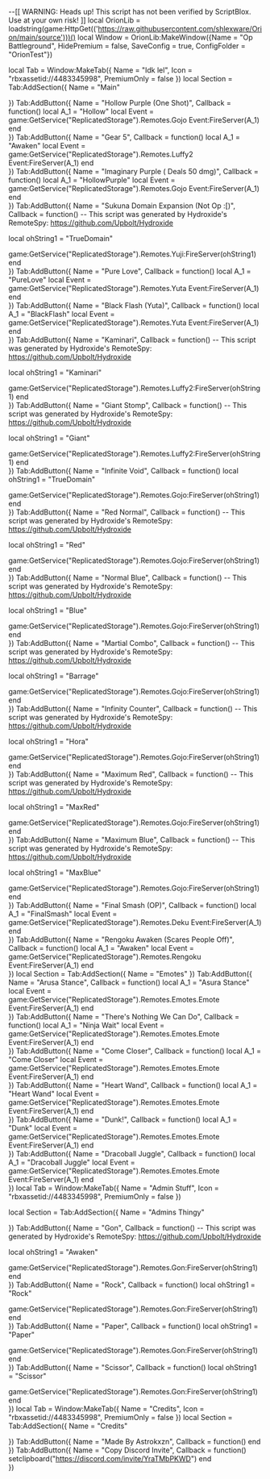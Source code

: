 --[[
	WARNING: Heads up! This script has not been verified by ScriptBlox. Use at your own risk!
]]
local OrionLib = loadstring(game:HttpGet(('https://raw.githubusercontent.com/shlexware/Orion/main/source')))()
local Window = OrionLib:MakeWindow({Name = "Op Battleground", HidePremium = false, SaveConfig = true, ConfigFolder = "OrionTest"})

local Tab = Window:MakeTab({
 Name = "Idk lel",
 Icon = "rbxassetid://4483345998",
 PremiumOnly = false
})
local Section = Tab:AddSection({
 Name = "Main"

})
Tab:AddButton({
 Name = "Hollow Purple (One Shot)",
 Callback = function()
  local A_1 = "Hollow"
local Event = game:GetService("ReplicatedStorage").Remotes.Gojo
Event:FireServer(A_1)
   end    
})
Tab:AddButton({
 Name = "Gear 5",
 Callback = function()
  local A_1 = "Awaken"
local Event = game:GetService("ReplicatedStorage").Remotes.Luffy2
Event:FireServer(A_1)
   end    
})
Tab:AddButton({
 Name = "Imaginary Purple ( Deals 50 dmg)",
 Callback = function()
     local A_1 = "HollowPurple"
local Event = game:GetService("ReplicatedStorage").Remotes.Gojo
Event:FireServer(A_1)
   end    
})
Tab:AddButton({
 Name = "Sukuna Domain Expansion (Not Op :[)",
 Callback = function()
     -- This script was generated by Hydroxide's RemoteSpy: https://github.com/Upbolt/Hydroxide

local ohString1 = "TrueDomain"

game:GetService("ReplicatedStorage").Remotes.Yuji:FireServer(ohString1)
   end    
})
Tab:AddButton({
 Name = "Pure Love",
 Callback = function()
      local A_1 = "PureLove"
local Event = game:GetService("ReplicatedStorage").Remotes.Yuta
Event:FireServer(A_1)
   end    
})
Tab:AddButton({
 Name = "Black Flash (Yuta)",
 Callback = function()
     local A_1 = "BlackFlash"
local Event = game:GetService("ReplicatedStorage").Remotes.Yuta
Event:FireServer(A_1)
   end    
})
Tab:AddButton({
 Name = "Kaminari",
 Callback = function()
     -- This script was generated by Hydroxide's RemoteSpy: https://github.com/Upbolt/Hydroxide

local ohString1 = "Kaminari"

game:GetService("ReplicatedStorage").Remotes.Luffy2:FireServer(ohString1)
   end    
})
Tab:AddButton({
 Name = "Giant Stomp",
 Callback = function()
    -- This script was generated by Hydroxide's RemoteSpy: https://github.com/Upbolt/Hydroxide

local ohString1 = "Giant"

game:GetService("ReplicatedStorage").Remotes.Luffy2:FireServer(ohString1)
   end    
})
Tab:AddButton({
 Name = "Infinite Void",
 Callback = function()
    local ohString1 = "TrueDomain"

game:GetService("ReplicatedStorage").Remotes.Gojo:FireServer(ohString1)
   end    
})
Tab:AddButton({
 Name = "Red Normal",
 Callback = function()
   -- This script was generated by Hydroxide's RemoteSpy: https://github.com/Upbolt/Hydroxide

local ohString1 = "Red"

game:GetService("ReplicatedStorage").Remotes.Gojo:FireServer(ohString1)
   end    
})
Tab:AddButton({
 Name = "Normal Blue",
 Callback = function()
   -- This script was generated by Hydroxide's RemoteSpy: https://github.com/Upbolt/Hydroxide

local ohString1 = "Blue"

game:GetService("ReplicatedStorage").Remotes.Gojo:FireServer(ohString1)
   end    
})
Tab:AddButton({
 Name = "Martial Combo",
 Callback = function()
    -- This script was generated by Hydroxide's RemoteSpy: https://github.com/Upbolt/Hydroxide

local ohString1 = "Barrage"

game:GetService("ReplicatedStorage").Remotes.Gojo:FireServer(ohString1)
   end    
})
Tab:AddButton({
 Name = "Infinity Counter",
 Callback = function()
    -- This script was generated by Hydroxide's RemoteSpy: https://github.com/Upbolt/Hydroxide

local ohString1 = "Hora"

game:GetService("ReplicatedStorage").Remotes.Gojo:FireServer(ohString1)
   end    
})
Tab:AddButton({
 Name = "Maximum Red",
 Callback = function()
    -- This script was generated by Hydroxide's RemoteSpy: https://github.com/Upbolt/Hydroxide

local ohString1 = "MaxRed"

game:GetService("ReplicatedStorage").Remotes.Gojo:FireServer(ohString1)
   end    
})
Tab:AddButton({
 Name = "Maximum Blue",
 Callback = function()
    -- This script was generated by Hydroxide's RemoteSpy: https://github.com/Upbolt/Hydroxide

local ohString1 = "MaxBlue"

game:GetService("ReplicatedStorage").Remotes.Gojo:FireServer(ohString1)
   end    
})
Tab:AddButton({
 Name = "Final Smash (OP)",
 Callback = function()
      local A_1 = "FinalSmash"
local Event = game:GetService("ReplicatedStorage").Remotes.Deku
Event:FireServer(A_1)
   end    
})
Tab:AddButton({
 Name = "Rengoku Awaken (Scares People Off)",
 Callback = function()
     local A_1 = "Awaken"
local Event = game:GetService("ReplicatedStorage").Remotes.Rengoku
Event:FireServer(A_1)
   end    
})
local Section = Tab:AddSection({
 Name = "Emotes"
})
Tab:AddButton({
 Name = "Arusa Stance",
 Callback = function()
    local A_1 = "Asura Stance"
local Event = game:GetService("ReplicatedStorage").Remotes.Emotes.Emote
Event:FireServer(A_1)
   end    
})
Tab:AddButton({
 Name = "There's Nothing We Can Do",
 Callback = function()
    local A_1 = "Ninja Wait"
local Event = game:GetService("ReplicatedStorage").Remotes.Emotes.Emote
Event:FireServer(A_1)
   end    
})
Tab:AddButton({
 Name = "Come Closer",
 Callback = function()
    local A_1 = "Come Closer"
local Event = game:GetService("ReplicatedStorage").Remotes.Emotes.Emote
Event:FireServer(A_1)
   end    
})
Tab:AddButton({
 Name = "Heart Wand",
 Callback = function()
    local A_1 = "Heart Wand"
local Event = game:GetService("ReplicatedStorage").Remotes.Emotes.Emote
Event:FireServer(A_1)
   end    
})
Tab:AddButton({
 Name = "Dunk!",
 Callback = function()
    local A_1 = "Dunk"
local Event = game:GetService("ReplicatedStorage").Remotes.Emotes.Emote
Event:FireServer(A_1)
   end    
})
Tab:AddButton({
 Name = "Dracoball Juggle",
 Callback = function()
      local A_1 = "Dracoball Juggle"
local Event = game:GetService("ReplicatedStorage").Remotes.Emotes.Emote
Event:FireServer(A_1)
   end    
})
local Tab = Window:MakeTab({
 Name = "Admin Stuff",
 Icon = "rbxassetid://4483345998",
 PremiumOnly = false
})

local Section = Tab:AddSection({
 Name = "Admins Thingy"

})
Tab:AddButton({
 Name = "Gon",
 Callback = function()
    -- This script was generated by Hydroxide's RemoteSpy: https://github.com/Upbolt/Hydroxide

local ohString1 = "Awaken"

game:GetService("ReplicatedStorage").Remotes.Gon:FireServer(ohString1)
   end    
})
Tab:AddButton({
 Name = "Rock",
 Callback = function()
    local ohString1 = "Rock"

game:GetService("ReplicatedStorage").Remotes.Gon:FireServer(ohString1)
   end    
})
Tab:AddButton({
 Name = "Paper",
 Callback = function()
    local ohString1 = "Paper"

game:GetService("ReplicatedStorage").Remotes.Gon:FireServer(ohString1)
   end    
})
Tab:AddButton({
 Name = "Scissor",
 Callback = function()
   local ohString1 = "Scissor"

game:GetService("ReplicatedStorage").Remotes.Gon:FireServer(ohString1)
   end    
})
local Tab = Window:MakeTab({
 Name = "Credits",
 Icon = "rbxassetid://4483345998",
 PremiumOnly = false
})
local Section = Tab:AddSection({
 Name = "Credits"

})
Tab:AddButton({
 Name = "Made By Astrokxzn",
 Callback = function()
   end    
})
Tab:AddButton({
 Name = "Copy Discord Invite",
 Callback = function()
   setclipboard("https://discord.com/invite/YraTMbPKWD")
   end    
})

